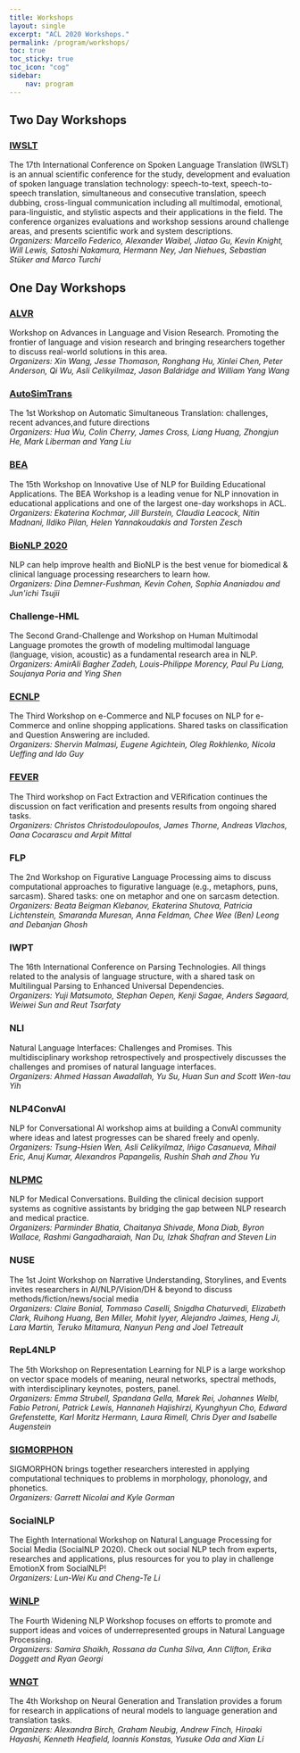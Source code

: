 ```yaml
---
title: Workshops 
layout: single
excerpt: "ACL 2020 Workshops."
permalink: /program/workshops/
toc: true
toc_sticky: true
toc_icon: "cog"
sidebar: 
    nav: program
---
```


## Two Day Workshops

### [IWSLT](http://www.iwslt.org/doku.php) 
The 17th International Conference on Spoken Language Translation (IWSLT) is an annual scientific conference for the study, development and evaluation of spoken language translation technology: speech-to-text, speech-to-speech translation, simultaneous and consecutive translation, speech dubbing, cross-lingual communication including all multimodal, emotional, para-linguistic, and stylistic aspects and their applications in the field. The conference organizes evaluations and workshop sessions around challenge areas, and presents scientific work and system descriptions. <br/>
*Organizers: Marcello Federico, Alexander Waibel, Jiatao Gu, Kevin Knight, Will Lewis, Satoshi Nakamura, Hermann Ney, Jan Niehues, Sebastian Stüker and Marco Turchi*

## One Day Workshops

### [ALVR](https://alvr-workshop.github.io/)
Workshop on Advances in Language and Vision Research. Promoting the frontier of language and vision research and bringing researchers together to discuss real-world solutions in this area. <br/>
*Organizers: Xin Wang, Jesse Thomason, Ronghang Hu, Xinlei Chen, Peter Anderson, Qi Wu, Asli Celikyilmaz, Jason Baldridge and William Yang Wang*

### [AutoSimTrans](https://autosimtrans.github.io) 
The 1st Workshop on Automatic Simultaneous Translation: challenges, recent advances,and future directions <br/>
*Organizers: Hua Wu, Colin Cherry, James Cross, Liang Huang, Zhongjun He, Mark Liberman and Yang Liu*

### [BEA](https://sig-edu.org/bea/current)
The 15th Workshop on Innovative Use of NLP for Building Educational Applications. The BEA Workshop is a leading venue for NLP innovation in educational applications and one of the largest one-day workshops in ACL. <br/>
*Organizers: Ekaterina Kochmar, Jill Burstein, Claudia Leacock, Nitin Madnani, Ildiko Pilan, Helen Yannakoudakis and Torsten Zesch*

### [BioNLP 2020](https://www.aclweb.org/portal/content/bionlp-2020-workshop-biomedical-natural-language-processing)
NLP can help improve health and BioNLP is the best venue for biomedical &amp; clinical language processing researchers to learn how. <br/>
*Organizers: Dina Demner-Fushman, Kevin Cohen, Sophia Ananiadou and Jun'ichi Tsujii*

### Challenge-HML
The Second Grand-Challenge and Workshop on Human Multimodal Language promotes the growth of modeling multimodal language (language, vision, acoustic) as a fundamental research area in NLP. <br/>
*Organizers: AmirAli Bagher Zadeh, Louis-Philippe Morency, Paul Pu Liang, Soujanya Poria and Ying Shen*

### [ECNLP](https://sites.google.com/view/ecnlp/acl-2020) 
The Third Workshop on e-Commerce and NLP focuses on NLP for e-Commerce and online shopping applications. Shared tasks on classification and Question Answering are included. <br/>
*Organizers: Shervin Malmasi, Eugene Agichtein, Oleg Rokhlenko, Nicola Ueffing and Ido Guy*

### [FEVER](http://fever.ai/)
The Third workshop on Fact Extraction and VERification continues the discussion on fact verification and presents results from ongoing shared tasks. <br/>
*Organizers: Christos Christodoulopoulos, James Thorne, Andreas Vlachos, Oana Cocarascu and Arpit Mittal*

### FLP
The 2nd Workshop on Figurative Language Processing aims to discuss computational approaches to figurative language (e.g., metaphors, puns, sarcasm). Shared tasks: one on metaphor and one on sarcasm detection. <br/>
*Organizers: Beata Beigman Klebanov, Ekaterina Shutova, Patricia Lichtenstein, Smaranda Muresan, Anna Feldman, Chee Wee (Ben) Leong and Debanjan Ghosh*

### IWPT
The 16th International Conference on Parsing Technologies. All things related to the analysis of language structure, with a shared task on Multilingual Parsing to Enhanced Universal Dependencies. <br/>
*Organizers: Yuji Matsumoto, Stephan Oepen, Kenji Sagae, Anders Søgaard, Weiwei Sun and Reut Tsarfaty*

### NLI
Natural Language Interfaces: Challenges and Promises. This multidisciplinary workshop retrospectively and prospectively discusses the challenges and promises of natural language interfaces. <br/>
*Organizers: Ahmed Hassan Awadallah, Yu Su, Huan Sun and Scott Wen-tau Yih*

### NLP4ConvAI
NLP for Conversational AI workshop aims at building a ConvAI community where ideas and latest progresses can be shared freely and openly. <br/> 
*Organizers: Tsung-Hsien Wen, Asli Celikyilmaz, Iñigo Casanueva, Mihail Eric, Anuj Kumar, Alexandros Papangelis, Rushin Shah and Zhou Yu*

### [NLPMC](https://sites.google.com/view/nlp4medicalconversations/home)
NLP for Medical Conversations. Building the clinical decision support systems as cognitive assistants by bridging the gap between NLP research and medical practice. <br/>
*Organizers: Parminder Bhatia, Chaitanya Shivade, Mona Diab, Byron Wallace, Rashmi Gangadharaiah, Nan Du, Izhak Shafran and Steven Lin*

### NUSE
The 1st Joint Workshop on Narrative Understanding, Storylines, and Events invites researchers in AI/NLP/Vision/DH &amp; beyond to discuss methods/fiction/news/social media<br/>
*Organizers: Claire Bonial, Tommaso Caselli, Snigdha Chaturvedi, Elizabeth Clark, Ruihong Huang, Ben Miller, Mohit Iyyer, Alejandro Jaimes, Heng Ji, Lara Martin, Teruko Mitamura, Nanyun Peng and Joel Tetreault*

### RepL4NLP 
The 5th Workshop on Representation Learning for NLP is a large workshop on vector space models of meaning, neural networks, spectral methods, with interdisciplinary keynotes, posters, panel. <br/>
*Organizers: Emma Strubell, Spandana Gella, Marek Rei, Johannes Welbl, Fabio Petroni, Patrick Lewis, Hannaneh Hajishirzi, Kyunghyun Cho, Edward Grefenstette, Karl Moritz Hermann, Laura Rimell, Chris Dyer and Isabelle Augenstein*

### [SIGMORPHON](https://sigmorphon.github.io/workshops/2020/)
SIGMORPHON brings together researchers interested in applying computational techniques to problems in morphology, phonology, and phonetics. <br/>
*Organizers: Garrett Nicolai and Kyle Gorman*

### SocialNLP
The Eighth International Workshop on Natural Language Processing for Social Media (SocialNLP 2020). Check out social NLP tech from experts, researches and applications, plus resources for you to play in challenge EmotionX from SocialNLP! <br/>
*Organizers: Lun-Wei Ku and Cheng-Te Li*

### [WiNLP](http://www.winlp.org/winlp-2020-workshop/)
The Fourth Widening NLP Workshop focuses on efforts to promote and support ideas and voices of underrepresented groups in Natural Language Processing. <br/>
*Organizers: Samira Shaikh, Rossana da Cunha Silva, Ann Clifton, Erika Doggett and Ryan Georgi*

### [WNGT](https://sites.google.com/view/wngt20/home)
The 4th Workshop on Neural Generation and Translation provides a forum for research in applications of neural models to language generation and translation tasks. <br/>
*Organizers: Alexandra Birch, Graham Neubig, Andrew Finch, Hiroaki Hayashi, Kenneth Heafield, Ioannis Konstas, Yusuke Oda and Xian Li*


